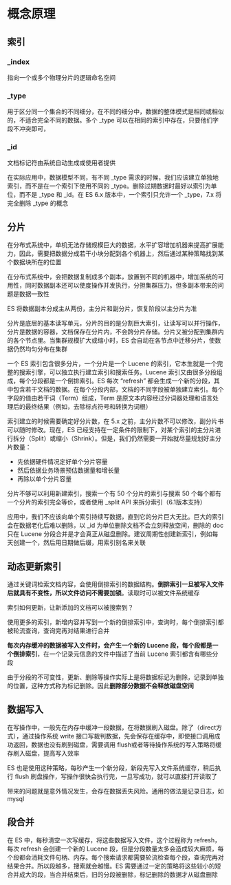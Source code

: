 # 概念原理

## 索引

### _index

 指向一个或多个物理分片的逻辑命名空间

### _type

用于区分同一个集合的不同细分，在不同的细分中，数据的整体模式是相同或相似的，不适合完全不同的数据。多个 _type 可以在相同的索引中存在，只要他们字段不冲突即可，

### _id

文档标记符由系统自动生成或使用者提供

在实际应用中，数据模型不同，有不同 _type 需求的时候，我们应该建立单独地索引，而不是在一个索引下使用不同的 _type。删除过期数据时最好以索引为单位，而不是 _type 和 _id。在 ES 6.x 版本中，一个索引只允许一个 _type，7.x 将完全删除 _type 的概念



## 分片

在分布式系统中，单机无法存储规模巨大的数据，水平扩容增加机器来提高扩展能力，因此，需要把数据分成若干小块分配到各个机器上，然后通过某种策略找到某个数据块所在的位置

在分布式系统中，会把数据复制成多个副本，放置到不同的机器中，增加系统的可用性，同时数据副本还可以使度操作并发执行，分担集群压力。但多副本带来的问题是数据一致性

ES 将数据副本分成主从两份，主分片和副分片，恢复阶段以主分片为准

分片是底层的基本读写单元，分片的目的是分割巨大索引，让读写可以并行操作，分片是数据的容器，文档保存在分片内，不会跨分片存储。分片又被分配到集群内的各个节点里。当集群规模扩大或缩小时，ES 会自动在各节点中迁移分片，使数据仍然均匀分布在集群

一个 ES 索引包含很多分片，一个分片是一个 Lucene 的索引，它本生就是一个完整的搜索引擎，可以独立执行建立索引和搜索任务。Lucene 索引又由很多分段组成，每个分段都是一个倒排索引。ES 每次 “refresh” 都会生成一个新的分段，其中包含若干文档的数据。在每个分段内部，文档的不同字段被单独建立索引。每个字段的值由若干词（Term）组成，Term 是原文本内容经过分词器处理和语言处理后的最终结果（例如，去除标点符号和转换为词根）

索引建立的时候需要确定好分片数，在 5.x 之前，主分片数不可以修改，副分片书可以随时修改。现在，ES 已经支持在一定条件的限制下，对某个索引的主分片进行拆分（Split）或缩小（Shrink）。但是，我们仍然需要一开始就尽量规划好主分片数量：

* 先依据硬件情况定好单个分片容量
* 然后依据业务场景预估数据量和增长量
* 再除以单个分片容量

分片不够可以利用新建索引，搜索一个有 50 个分片的索引与搜索 50 个每个都有一个分片的索引完全等价，或者使用 _split API 来拆分索引（6.1版本支持）

应用中，我们不应该向单个索引持续写数据，直到它的分片巨大无比。巨大的索引会在数据老化后难以删除，以 _id 为单位删除文档不会立刻释放空间，删除的 doc 只在 Lucene 分段合并是才会真正从磁盘删除。建议周期性创建新索引，例如每天创建一个，然后用日期做后缀，用索引别名来关联



## 动态更新索引

通过关键词检索文档内容，会使用倒排索引的数据结构。**倒排索引一旦被写入文件后就具有不变性，所以文件访问不需要加锁**。读取时可以被文件系统缓存

索引如何更新，让新添加的文档可以被搜索到？

使用更多的索引，新增内容并写到一个新的倒排索引中，查询时，每个倒排索引都被轮流查询，查询完再对结果进行合并

**每次内存缓冲的数据被写入文件时，会产生一个新的 Lucene 段，每个段都是一个倒排索引**，在一个记录元信息的文件中描述了当前 Lucene 索引都含有哪些分段

由于分段的不可变性，更新、删除等操作实际上是将数据标记为删除，记录到单独的位置，这种方式称为标记删除。因此**删除部分数据不会释放磁盘空间**



## 数据写入

在写操作中，一般先在内存中缓冲一段数据，在将数据刷入磁盘。除了（direct方式），通过操作系统 write 接口写裁判数据，先会保存在缓存中，即使接口调用成功返回，数据也没有刷到磁盘，需要调用 flush或者等待操作系统的写入策略将缓存刷入磁盘，提高写入效率

ES 也是使用这种策略，每秒产生一个新分段，新段先写入文件系统缓存，稍后执行 flush 刷盘操作，写操作很快会执行完，一旦写成功，就可以直接打开读取了

带来的问题就是意外情况发生，会存在数据丢失风险。通用的做法是记录日志，如 mysql



## 段合并

在 ES 中，每秒清空一次写缓存，将这些数据写入文件，这个过程称为 refresh，每次 refresh 会创建一个新的 Lucene 段，但是分段数量太多会造成较大麻烦，每个段都会消耗文件句柄、内存。每个搜索请求都需要轮流检查每个段，查询完再对结果合并。所以段越多，搜索就会越慢。ES 需要通过一定的策略将这些较小的短合并成大的段，当合并结束后，旧的分段被删除，标记删除的数据才从磁盘删除

